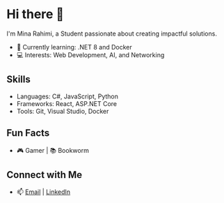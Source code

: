 # Hi there 👋  

I'm Mina Rahimi, a Student passionate about creating impactful solutions.  

- 🌱 Currently learning: .NET 8 and Docker  
- 💻 Interests: Web Development, AI, and Networking  

## Skills  
- Languages: C#, JavaScript, Python  
- Frameworks: React, ASP.NET Core  
- Tools: Git, Visual Studio, Docker  

## Fun Facts  
- 🎮 Gamer | 📚 Bookworm  

## Connect with Me  
- 📫 [Email](mailto:S1149474@student.wittenborg.eu) | [LinkedIn](https://www.linkedin.com/in/mina-rahimi-mokarram-613833281/)
